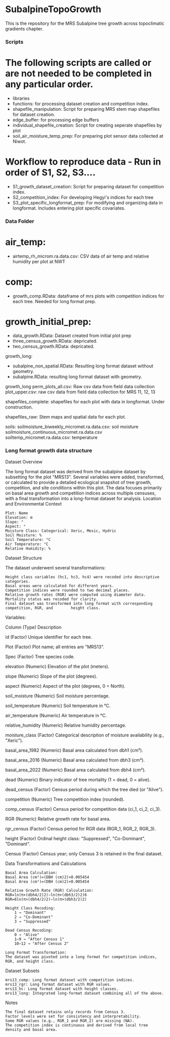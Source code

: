 # SubalpineTopoGrowth

This is the repository for the MRS Subalpine tree growth across topoclimatic gradients chapter.

### Scripts ####################################################################

# The following scripts are called or are not needed to be completed in any particular order.
- libraries
- functions: for processing dataset creation and competition index.
- shapefile_manipulation: Script for preparing MRS stem map shapefiles for dataset creation.
- edge_buffer: for processing edge buffers
- individual_shapefile_creation: Script for creating seperate shapefiles by plot
- soil_air_moisture_temp_prep: For preparing plot sensor data collected at Niwot.

# Workflow to reproduce data - Run in order of S1, S2, S3....
- S1_growth_dataset_creation: Script for preparing dataset for competition index.
- S2_competition_index: For developing Hegyi's indices for each tree
- S3_plot_specific_longformat_prep: For modifying and organizing data in longformat. Includes entering plot specific covariates.


### Data Folder ################################################################
# air_temp: 
  - airtemp_rh_microm.ra.data.csv: CSV data of air temp and relative humidity per plot at NWT

# comp:
  - growth_comp.RData: dataframe of mrs plots with competition indices for each tree. Needed for long format prep.
  
# growth_initial_prep:
  - data_growth.RData: Dataset created from initial plot prep
  - three_census_growth.RData: depricated.
  - two_census_growth.RData: depricated.
  
growth_long:
  - subalpine_non_spatial.RData: Resulting long format dataset without geometry.
  - subalpine.RData: resulting long format dataset with geometry.
  
growth_long
  perm_plots_all.csv: Raw csv data from field data collection
  plot_upper.csv: raw csv data from field data collection for MRS 11, 12, 13
  
shapefiles_complete:
  shapefiles for each plot with data in longformat. Under construction.
  
shapefiles_raw:
  Stem maps and spatial data for each plot.

soils:
  soilmoisture_biweekly_micromet.ra.data.csv: soil moisture
  soilmoisture_continuous_micromet.ra.data.csv
  soiltemp_micromet.ra.data.csv: temperature
  

### Long format growth data structure ##########################################

Dataset Overview

The long format dataset was derived from the subalpine dataset by subsetting for the plot "MRS13". Several variables were added, transformed, or calculated to provide a detailed ecological snapshot of tree growth, competition, and site conditions within this plot. The data focuses primarily on basal area growth and competition indices across multiple censuses, with a final transformation into a long-format dataset for analysis.
Location and Environmental Context

    Plot: Name
    Elevation: m
    Slope: °
    Aspect: °
    Moisture Class: Categorical: Xeric, Mesic, Hydric
    Soil Moisture: %
    Soil Temperature: °C
    Air Temperature: °C
    Relative Humidity: %

Dataset Structure

The dataset underwent several transformations:

    Height class variables (hc1, hc3, hc4) were recoded into descriptive categories.
    Basal areas were calculated for different years.
    Competition indices were rounded to two decimal places.
    Relative growth rates (RGR) were computed using diameter data.
    Mortality status was recoded for clarity.
    Final dataset was transformed into long format with corresponding competition, RGR, and        height class.

Variables:

Column	(Type)	Description

id	(Factor)	Unique identifier for each tree.

Plot	(Factor)	Plot name; all entries are "MRS13".

Spec	(Factor)	Tree species code.

elevation	(Numeric)	Elevation of the plot (meters).

slope	(Numeric)	Slope of the plot (degrees).

aspect	(Numeric)	Aspect of the plot (degrees, 0 = North).

soil_moisture	(Numeric)	Soil moisture percentage.

soil_temperature	(Numeric)	Soil temperature in °C.

air_temperature	(Numeric)	Air temperature in °C.

relative_humidity	(Numeric)	Relative humidity percentage.

moisture_class	(Factor)	Categorical description of moisture availability (e.g., "Xeric").

basal_area_1982	(Numeric)	Basal area calculated from dbh1 (cm²).

basal_area_2016	(Numeric)	Basal area calculated from dbh3 (cm²).

basal_area_2022	(Numeric)	Basal area calculated from dbh4 (cm²).

dead	(Numeric)	Binary indicator of tree mortality (1 = dead, 0 = alive).

dead_census	(Factor)	Census period during which the tree died (or "Alive").

competition	(Numeric)	Tree competition index (rounded).

comp_census	(Factor)	Census period for competition data (ci_1, ci_2, ci_3).

RGR	(Numeric)	Relative growth rate for basal area.

rgr_census	(Factor)	Census period for RGR data (RGR_1, RGR_2, RGR_3).

height	(Factor)	Ordinal height class: "Suppressed", "Co-Dominant", "Dominant".

Census	(Factor)	Census year; only Census 3 is retained in the final dataset.



Data Transformations and Calculations

    Basal Area Calculation:
    Basal Area (cm²)=(DBH (cm)2)×0.005454
    Basal Area (cm²)=(DBH (cm)2)×0.005454

    Relative Growth Rate (RGR) Calculation:
    RGR=ln⁡(π×(dbh4/2)2)−ln⁡(π×(dbh3/2)2)6
    RGR=6ln(π×(dbh4/2)2)−ln(π×(dbh3/2)2)​

    Height Class Recoding:
        1 → "Dominant"
        2 → "Co-Dominant"
        3 → "Suppressed"

    Dead Census Recoding:
        0 → "Alive"
        1–9 → "After Census 1"
        10–12 → "After Census 2"

    Long Format Transformation:
    The dataset was pivoted into a long format for competition indices, RGR, and height class.

Dataset Subsets

    mrs13_comp: Long format dataset with competition indices.
    mrs13_rgr: Long format dataset with RGR values.
    mrs13_hc: Long format dataset with height classes.
    mrs13_long: Integrated long-format dataset combining all of the above.

Notes

    The final dataset retains only records from Census 3.
    Factor levels were set for consistency and interpretability.
    Some RGR values (e.g., RGR_1 and RGR_2) are missing (NA).
    The competition index is continuous and derived from local tree density and basal area.
